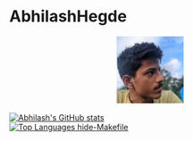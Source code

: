 # AbhilashHegde

<p align="center">
<img src="photo_2021-09-06_12-30-11.jpg" alt="image" width="120"/>

</p> 

[![Abhilash's GitHub stats](https://github-readme-stats.vercel.app/api?username=abhi16180)](https://github.com/anuraghazra/github-readme-stats)
<br>
[![Top Languages hide-Makefile](https://github-readme-stats.vercel.app/api/top-langs/?username=abhi16180)](https://github.com/anuraghazra/github-readme-stats)
